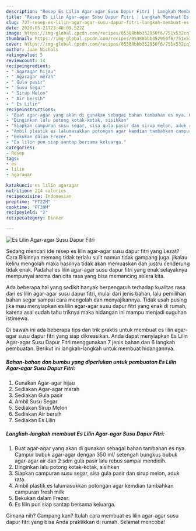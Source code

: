 ```yaml
---
description: "Resep Es Lilin Agar-agar Susu Dapur Fitri | Langkah Membuat Es Lilin Agar-agar Susu Dapur Fitri Yang Paling Enak"
title: "Resep Es Lilin Agar-agar Susu Dapur Fitri | Langkah Membuat Es Lilin Agar-agar Susu Dapur Fitri Yang Paling Enak"
slug: 727-resep-es-lilin-agar-agar-susu-dapur-fitri-langkah-membuat-es-lilin-agar-agar-susu-dapur-fitri-yang-paling-enak
date: 2020-05-21T23:48:09.522Z
image: https://img-global.cpcdn.com/recipes/05388bbb352950f6/751x532cq70/es-lilin-agar-agar-susu-dapur-fitri-foto-resep-utama.jpg
thumbnail: https://img-global.cpcdn.com/recipes/05388bbb352950f6/751x532cq70/es-lilin-agar-agar-susu-dapur-fitri-foto-resep-utama.jpg
cover: https://img-global.cpcdn.com/recipes/05388bbb352950f6/751x532cq70/es-lilin-agar-agar-susu-dapur-fitri-foto-resep-utama.jpg
author: Juan Nichols
ratingvalue: 5
reviewcount: 14
recipeingredient:
- " Agaragar hijau"
- " Agaragar merah"
- " Gula pasir"
- " Susu Segar"
- " Sirup Melon"
- " Air bersih"
- " Es Lilin"
recipeinstructions:
- "Buat agar-agar yang akan di gunakan sebagai bahan tambahan es nya. Campur bubuk agar-agar dengan 350 ml/ setengah bungkus bubuk agar-agar air dan 2 sdm gula pasir lalu rebus sampai mendidih."
- "Dinginkan lalu potong kotak-kotak, sisihkan"
- "Siapkan campuran susu segar, sisa gula pasir dan sirup melon, aduk rata."
- "Ambil plastik es lalumasukkan potongan agar kemdian tambahkan campuran fresh milk"
- "Bekukan dalam Frezer."
- "Es lilin pun siap santap bersama keluarga."
categories:
- Resep
tags:
- es
- lilin
- agaragar

katakunci: es lilin agaragar 
nutrition: 214 calories
recipecuisine: Indonesian
preptime: "PT22M"
cooktime: "PT39M"
recipeyield: "2"
recipecategory: Dinner

---
```



![Es Lilin Agar-agar Susu Dapur Fitri](https://img-global.cpcdn.com/recipes/05388bbb352950f6/751x532cq70/es-lilin-agar-agar-susu-dapur-fitri-foto-resep-utama.jpg)

Sedang mencari ide resep es lilin agar-agar susu dapur fitri yang Lezat? Cara Bikinnya memang tidak terlalu sulit namun tidak gampang juga. jikalau keliru mengolah maka hasilnya tidak akan memuaskan dan justru cenderung tidak enak. Padahal es lilin agar-agar susu dapur fitri yang enak selayaknya mempunyai aroma dan cita rasa yang bisa memancing selera kita.



Ada beberapa hal yang sedikit banyak berpengaruh terhadap kualitas rasa dari es lilin agar-agar susu dapur fitri, mulai dari jenis bahan, lalu pemilihan bahan segar sampai cara mengolah dan menyajikannya. Tidak usah pusing jika mau menyiapkan es lilin agar-agar susu dapur fitri yang enak di rumah, karena asal sudah tahu triknya maka hidangan ini mampu menjadi suguhan istimewa.


Di bawah ini ada beberapa tips dan trik praktis untuk membuat es lilin agar-agar susu dapur fitri yang siap dikreasikan. Anda dapat menyiapkan Es Lilin Agar-agar Susu Dapur Fitri menggunakan 7 jenis bahan dan 6 langkah pembuatan. Berikut ini langkah-langkah untuk membuat hidangannya.

<!--inarticleads1-->

##### Bahan-bahan dan bumbu yang diperlukan untuk pembuatan Es Lilin Agar-agar Susu Dapur Fitri:

1. Gunakan  Agar-agar hijau
1. Sediakan  Agar-agar merah
1. Sediakan  Gula pasir
1. Ambil  Susu Segar
1. Sediakan  Sirup Melon
1. Sediakan  Air bersih
1. Sediakan  Es Lilin




<!--inarticleads2-->

##### Langkah-langkah membuat Es Lilin Agar-agar Susu Dapur Fitri:

1. Buat agar-agar yang akan di gunakan sebagai bahan tambahan es nya. Campur bubuk agar-agar dengan 350 ml/ setengah bungkus bubuk agar-agar air dan 2 sdm gula pasir lalu rebus sampai mendidih.
1. Dinginkan lalu potong kotak-kotak, sisihkan
1. Siapkan campuran susu segar, sisa gula pasir dan sirup melon, aduk rata.
1. Ambil plastik es lalumasukkan potongan agar kemdian tambahkan campuran fresh milk
1. Bekukan dalam Frezer.
1. Es lilin pun siap santap bersama keluarga.




Gimana nih? Gampang kan? Itulah cara membuat es lilin agar-agar susu dapur fitri yang bisa Anda praktikkan di rumah. Selamat mencoba!
